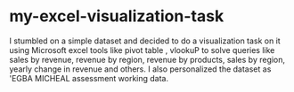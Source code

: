 # my-excel-visualization-task
I stumbled on a simple dataset and decided to do a visualization task on it using Microsoft excel tools like pivot table , vlookuP to solve queries like sales by revenue, revenue by region, revenue by products, sales by region, yearly change in revenue and others. I also personalized the dataset as 'EGBA MICHEAL assessment working data. 
